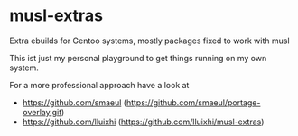 # musl-extras
Extra ebuilds for Gentoo systems, mostly packages fixed to work with musl

This ist just my personal playground to get things running on my own system.

For a more professional approach have a look at
* https://github.com/smaeul (https://github.com/smaeul/portage-overlay.git)
* https://github.com/lluixhi (https://github.com/lluixhi/musl-extras)
